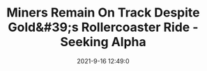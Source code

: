 ---
"title": "Miners Remain On Track Despite Gold&amp;#39;s Rollercoaster Ride - Seeking Alpha"
"date": "2021-9-16 12:49:0"
"feed_name": "GOOGLENEWSMINING"
"feed_website": "https://news.google.com/search?q=mining%2Bincident&hl=en-US&gl=US&ceid=US:en"
"feed_rss": "https://news.google.com/rss/search?q=mining%2Bincident&hl=en-US&gl=US&ceid=US:en"
"link": "https://seekingalpha.com/article/4455539-miners-remain-on-track-despite-golds-rollercoaster-ride"
"file": "_posts/2021-1-1-dc94b8ec08782d93cf2715f7859f12a5864cadd9.md"
"accident": "0"
"drilling": "0"
---